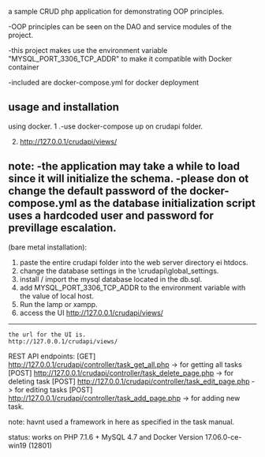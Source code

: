 a sample CRUD php application for demonstrating OOP principles.

-OOP principles can be seen on the DAO and service modules of the project.

-this project makes use the environment variable "MYSQL_PORT_3306_TCP_ADDR" to make it compatible with Docker container

-included are docker-compose.yml for docker deployment

usage and installation
-----------------------
using docker.
1 .-use docker-compose up on crudapi folder.

2. http://127.0.0.1/crudapi/views/

note:
-the application may take a while to load since it will initialize the schema.
-please don ot change the default password of the docker-compose.yml as the database initialization script uses a hardcoded user and password for previllage escalation.
-------------------------------------------------------------


(bare metal installation):

1. paste the entire crudapi folder into the web server directory ei htdocs.
2. change the database settings in the \crudapi\global_settings.
3. install / import the mysql database located in the db.sql.
4. add MYSQL_PORT_3306_TCP_ADDR to the environment variable with the value of local host.
5. Run the lamp or xampp.
6. access the UI http://127.0.0.1/crudapi/views/
-----------------------------



	the url for the UI is.
	http://127.0.0.1/crudapi/views/
	
REST API endpoints:
[GET] 	http://127.0.0.1/crudapi/controller/task_get_all.php  -> for getting all tasks
[POST]	http://127.0.0.1/crudapi/controller/task_delete_page.php -> for deleting task
[POST]	http://127.0.0.1/crudapi/controller/task_edit_page.php -> for editing tasks
[POST]	http://127.0.0.1/crudapi/controller/task_add_page.php -> for adding new task.


note: havnt used a framework in here as specified in the task manual.


status: works on PHP 7.1.6 + MySQL 4.7 
		and Docker Version 17.06.0-ce-win19 (12801)
